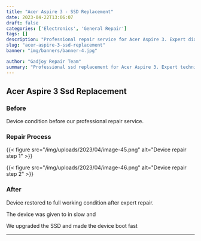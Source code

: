 ```yaml
---
title: "Acer Aspire 3 - SSD Replacement"
date: 2023-04-22T13:06:07
draft: false
categories: ['Electronics', 'General Repair']
tags: []
description: "Professional repair service for Acer Aspire 3. Expert diagnosis and quality repairs in Bangalore."
slug: "acer-aspire-3-ssd-replacement"
banner: "img/banners/banner-4.jpg"

author: "Gadjoy Repair Team"
summary: "Professional ssd replacement for Acer Aspire 3. Expert technicians, quality parts, warranty included."
---
```



## Acer Aspire 3 Ssd Replacement

### Before

Device condition before our professional repair service.

### Repair Process

{{< figure src="/img/uploads/2023/04/image-45.png" alt="Device repair step 1" >}}

{{< figure src="/img/uploads/2023/04/image-46.png" alt="Device repair step 2" >}}


### After

Device restored to full working condition after expert repair.

The device was given to in slow and 

We upgraded the SSD and made the device boot fast

---